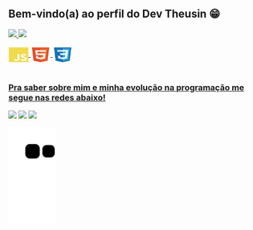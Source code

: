 
## Bem-vindo(a) ao perfil do Dev Theusin 😁

 <div>
   <a href="https://github.com/theusindev">
   <img height="180em" src="https://github-readme-stats.vercel.app/api?username=theusindev&show_icons=true&theme=tokyonight&include_all_commits=true&count_private=true"/>
   <img height="180em" src="https://github-readme-stats.vercel.app/api/top-langs/?username=theusindev&layout=compact&langs_count=6&theme=tokyonight"/>

</div>
<div style="display: inline_block"><br>
  <img align="center" alt="Js" height="30" width="40" src="https://raw.githubusercontent.com/devicons/devicon/master/icons/javascript/javascript-plain.svg">
  <img align="center" alt="HTML" height="30" width="40" src="https://raw.githubusercontent.com/devicons/devicon/master/icons/html5/html5-original.svg">
  <img align="center" alt="CSS" height="30" width="40" src="https://raw.githubusercontent.com/devicons/devicon/master/icons/css3/css3-original.svg">
</div>
 
 <br>
 
  ### Pra saber sobre mim e minha evolução na programação me segue nas redes abaixo!
 
<div> 
    <a href="https://instagram.com/devtheusin" target="_blank"><img src="https://img.shields.io/badge/-Instagram-%23E4405F?style=for-the-badge&logo=instagram&logoColor=white" target="_blank" rel="external"></a>
  <a href="https://www.linkedin.com/in/theusindev/" target="_blank" rel="external"><img src="https://img.shields.io/badge/-LinkedIn-%230077B5?style=for-the-badge&logo=linkedin&logoColor=white" target="_blank" rel="external"></a> 
  <a href = "mailto:contatotheusindev@gmail.com"><img src="https://img.shields.io/badge/-Gmail-%23333?style=for-the-badge&logo=gmail&logoColor=white" target="_blank">
 
  ![Snake animattion](https://github.com/theusindev/theusindev/blob/output/github-contribution-grid-snake.svg)

</div>
